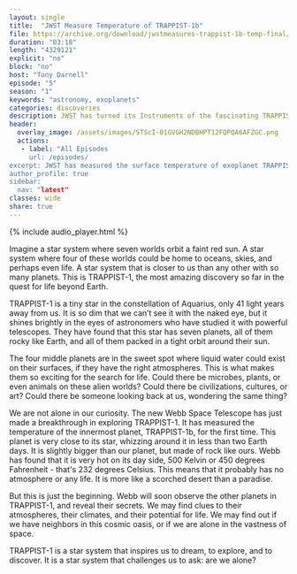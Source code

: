 ```yaml
---
layout: single
title:  "JWST Measure Temperature of TRAPPIST-1b"
file: https://archive.org/download/jwstmeasures-trappist-1b-temp-final/JWSTMeasuresTRAPPIST-1bTemp_final.mp3
duration: "03:18"
length: "4329121"
explicit: "no"
block: "no"
host: "Tony Darnell"
episode: "5"
season: "1"
keywords: "astronomy, exoplanets"
categories: discoveries
description: JWST has turned its Instruments of the fascinating TRAPPIST-1 system and made its first set of observations by measuring the surface temperature of TRAPPIST-1b
header:
  overlay_image: /assets/images/STScI-01GVGH2NDBHPT12FQPQA6AFZGC.png
  actions:
   - label: "All Episodes
     url: /episodes/ 
excerpt: JWST has measured the surface temperature of exoplanet TRAPPIST-1b
author_profile: true
sidebar: 
  nav: "latest"
classes: wide
share: true
---
```


{% include audio_player.html %} 

Imagine a star system where seven worlds orbit a faint red sun. A star system where four of these worlds could be home to oceans, skies, and perhaps even life. A star system that is closer to us than any other with so many planets. This is TRAPPIST-1, the most amazing discovery so far in the quest for life beyond Earth.

TRAPPIST-1 is a tiny star in the constellation of Aquarius, only 41 light years away from us. It is so dim that we can’t see it with the naked eye, but it shines brightly in the eyes of astronomers who have studied it with powerful telescopes. They have found that this star has seven planets, all of them rocky like Earth, and all of them packed in a tight orbit around their sun.

The four middle planets are in the sweet spot where liquid water could exist on their surfaces, if they have the right atmospheres. This is what makes them so exciting for the search for life. Could there be microbes, plants, or even animals on these alien worlds? Could there be civilizations, cultures, or art? Could there be someone looking back at us, wondering the same thing?

We are not alone in our curiosity. The new Webb Space Telescope has just made a breakthrough in exploring TRAPPIST-1. It has measured the temperature of the innermost planet, TRAPPIST-1b, for the first time. This planet is very close to its star, whizzing around it in less than two Earth days. It is slightly bigger than our planet, but made of rock like ours. Webb has found that it is very hot on its day side, 500 Kelvin or 450 degrees Fahrenheit - that's 232 degrees Celsius. This means that it probably has no atmosphere or any life. It is more like a scorched desert than a paradise.

But this is just the beginning. Webb will soon observe the other planets in TRAPPIST-1, and reveal their secrets. We may find clues to their atmospheres, their climates, and their potential for life. We may find out if we have neighbors in this cosmic oasis, or if we are alone in the vastness of space.

TRAPPIST-1 is a star system that inspires us to dream, to explore, and to discover. It is a star system that challenges us to ask: are we alone?

